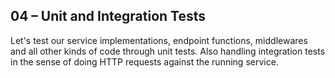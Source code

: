 ## 04 – Unit and Integration Tests

Let's test our service implementations, endpoint functions, middlewares and all other kinds of code through unit tests.
Also handling integration tests in the sense of doing HTTP requests against the running service.
